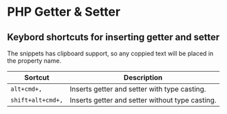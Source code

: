# PHP Getter & Setter

## Keybord shortcuts for inserting getter and setter

The snippets has clipboard support, so any coppied text will be placed in the property name.

| Sortcut           | Description                                  |
| ----------------- | -------------------------------------------- |
| `alt+cmd+,`       | Inserts getter and setter with type casting. |
| `shift+alt+cmd+,` | Inserts getter and setter without type casting. |

